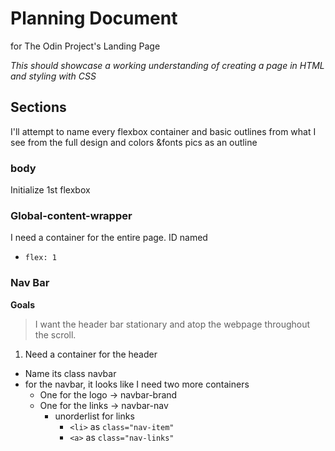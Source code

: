# Planning Document #
for The Odin Project's Landing Page

*This should showcase a working understanding of creating a page in HTML and styling with CSS*

## Sections ##
I'll attempt to name every flexbox container and basic outlines from what I see from the full design and colors &fonts pics as an outline


### body ###
Initialize 1st flexbox

### Global-content-wrapper ###
I need a container for the entire page. ID named
  - `flex: 1`

### Nav Bar ###
**Goals**
> I want the header bar stationary and atop the webpage throughout the scroll.
1. Need a container for the header
  - Name its class navbar
  - for the navbar, it looks like I need two more containers
    - One for the logo -> navbar-brand
    - One for the links -> navbar-nav
      - unorderlist for links
        - `<li>` as `class="nav-item"`
        - `<a>` as `class="nav-links"`
